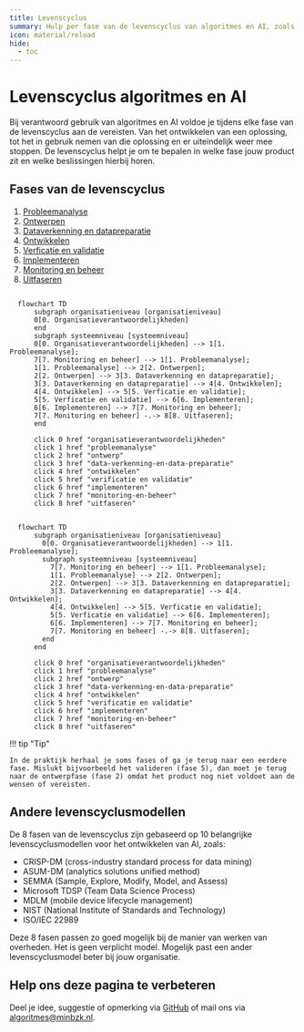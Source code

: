 ```yaml
--- 
title: Levenscyclus
summary: Hulp per fase van de levenscyclus van algoritmes en AI, zoals probleemanalyse, ontwerpen, ontwikkelen, implementeren en ermee stoppen.
icon: material/reload
hide:
  - toc
--- 
```


# Levenscyclus algoritmes en AI
Bij verantwoord gebruik van algoritmes en AI voldoe je tijdens elke fase van de levenscyclus aan de vereisten. 
Van het ontwikkelen van een oplossing, tot het in gebruik nemen van die oplossing en er uiteindelijk weer mee stoppen. 
De levenscyclus helpt je om te bepalen in welke fase jouw product zit en welke beslissingen hierbij horen.

## Fases van de levenscyclus

1.	[Probleemanalyse](probleemanalyse.md)
2.	[Ontwerpen](ontwerp.md)
3.	[Dataverkenning en datapreparatie](dataverkenning-en-datapreparatie.md)
4.	[Ontwikkelen](ontwikkelen.md)
5.	[Verficatie en validatie](verificatie-en-validatie.md)
6.	[Implementeren](implementatie.md)
7.	[Monitoring en beheer](monitoring-en-beheer.md)
8.	[Uitfaseren](uitfaseren.md)


``` mermaid

  flowchart TD
      subgraph organisatieniveau [organisatieniveau]
      0[0. Organisatieverantwoordelijkheden]
      end
      subgraph systeemniveau [systeemniveau]
      0[0. Organisatieverantwoordelijkheden] --> 1[1. Probleemanalyse];
      7[7. Monitoring en beheer] --> 1[1. Probleemanalyse];
      1[1. Probleemanalyse] --> 2[2. Ontwerpen];
      2[2. Ontwerpen] --> 3[3. Dataverkenning en datapreparatie];
      3[3. Dataverkenning en datapreparatie] --> 4[4. Ontwikkelen];
      4[4. Ontwikkelen] --> 5[5. Verficatie en validatie];
      5[5. Verficatie en validatie] --> 6[6. Implementeren];
      6[6. Implementeren] --> 7[7. Monitoring en beheer];
      7[7. Monitoring en beheer] -.-> 8[8. Uitfaseren];
      end 

      click 0 href "organisatieverantwoordelijkheden"
      click 1 href "probleemanalyse"
      click 2 href "ontwerp"
      click 3 href "data-verkenning-en-data-preparatie"
      click 4 href "ontwikkelen"
      click 5 href "verificatie en validatie"
      click 6 href "implementeren"
      click 7 href "monitoring-en-beheer"
      click 8 href "uitfaseren"

```

``` mermaid

  flowchart TD
      subgraph organisatieniveau [organisatieniveau]
        0[0. Organisatieverantwoordelijkheden] --> 1[1. Probleemanalyse];
        subgraph systeemniveau [systeemniveau]
          7[7. Monitoring en beheer] --> 1[1. Probleemanalyse];
          1[1. Probleemanalyse] --> 2[2. Ontwerpen];
          2[2. Ontwerpen] --> 3[3. Dataverkenning en datapreparatie];
          3[3. Dataverkenning en datapreparatie] --> 4[4. Ontwikkelen];
          4[4. Ontwikkelen] --> 5[5. Verficatie en validatie];
          5[5. Verficatie en validatie] --> 6[6. Implementeren];
          6[6. Implementeren] --> 7[7. Monitoring en beheer];
          7[7. Monitoring en beheer] -.-> 8[8. Uitfaseren];
        end 
      end

      click 0 href "organisatieverantwoordelijkheden"
      click 1 href "probleemanalyse"
      click 2 href "ontwerp"
      click 3 href "data-verkenning-en-data-preparatie"
      click 4 href "ontwikkelen"
      click 5 href "verificatie en validatie"
      click 6 href "implementeren"
      click 7 href "monitoring-en-beheer"
      click 8 href "uitfaseren"

```

!!! tip "Tip"

    In de praktijk herhaal je soms fases of ga je terug naar een eerdere fase. Mislukt bijvoorbeeld het valideren (fase 5), dan moet je terug naar de ontwerpfase (fase 2) omdat het product nog niet voldoet aan de wensen of vereisten.

## Andere levenscyclusmodellen
De 8 fasen van de levenscyclus zijn gebaseerd op 10 belangrijke levenscyclusmodellen voor het ontwikkelen van AI, zoals:

- CRISP-DM (cross-industry standard process for data mining)
- ASUM-DM (analytics solutions unified method)
- SEMMA (Sample, Explore, Modify, Model, and Assess)
- Microsoft TDSP (Team Data Science Process)
- MDLM (mobile device lifecycle management)
- NIST (National Institute of Standards and Technology)
- ISO/IEC 22989

Deze 8 fasen passen zo goed mogelijk bij de manier van werken van overheden. 
Het is geen verplicht model. Mogelijk past een ander levenscyclusmodel beter bij jouw organisatie.

## Help ons deze pagina te verbeteren
Deel je idee, suggestie of opmerking via [GitHub](https://github.com/MinBZK/Algoritmekader/edit/main/docs/levenscyclus/index.md) of mail ons via [algoritmes@minbzk.nl](mailto::algoritmes@minbzk.nl).
